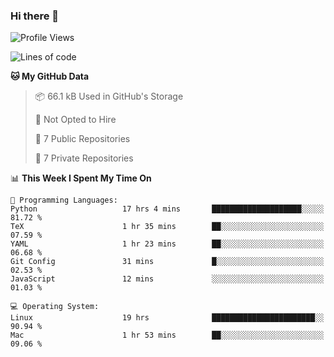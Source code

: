 ### Hi there 👋

<!--
**huayuan4396/huayuan4396** is a ✨ _special_ ✨ repository because its `README.md` (this file) appears on your GitHub profile.

Here are some ideas to get you started:

- 🔭 I’m currently working on ...
- 🌱 I’m currently learning ...
- 👯 I’m looking to collaborate on ...
- 🤔 I’m looking for help with ...
- 💬 Ask me about ...
- 📫 How to reach me: ...
- 😄 Pronouns: ...
- ⚡ Fun fact: ...
-->

<!--START_SECTION:waka-->
![Profile Views](http://img.shields.io/badge/Profile%20Views-0-blue)

![Lines of code](https://img.shields.io/badge/From%20Hello%20World%20I%27ve%20Written-187.2%20thousand%20lines%20of%20code-blue)

**🐱 My GitHub Data** 

> 📦 66.1 kB Used in GitHub's Storage 
 > 
> 🚫 Not Opted to Hire
 > 
> 📜 7 Public Repositories 
 > 
> 🔑 7 Private Repositories 
 > 
📊 **This Week I Spent My Time On** 

```text
💬 Programming Languages: 
Python                   17 hrs 4 mins       ████████████████████░░░░░   81.72 % 
TeX                      1 hr 35 mins        ██░░░░░░░░░░░░░░░░░░░░░░░   07.59 % 
YAML                     1 hr 23 mins        ██░░░░░░░░░░░░░░░░░░░░░░░   06.68 % 
Git Config               31 mins             █░░░░░░░░░░░░░░░░░░░░░░░░   02.53 % 
JavaScript               12 mins             ░░░░░░░░░░░░░░░░░░░░░░░░░   01.03 % 

💻 Operating System: 
Linux                    19 hrs              ███████████████████████░░   90.94 % 
Mac                      1 hr 53 mins        ██░░░░░░░░░░░░░░░░░░░░░░░   09.06 % 
```


<!--END_SECTION:waka-->
